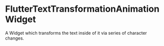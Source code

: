 # FlutterTextTransformationAnimationWidget

A Widget which transforms the text inside of it via series of character changes.
